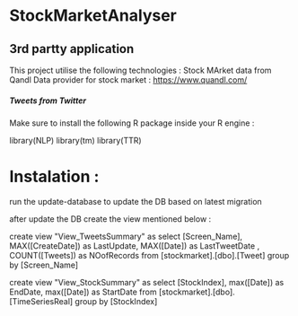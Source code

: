 # StockMarketAnalyser

## 3rd partty application 
This project utilise the following technologies : 
Stock MArket data from Qandl 
Data provider for stock market : https://www.quandl.com/

##### Tweets from Twitter 




Make sure to install the following R package inside your R engine : 

library(NLP)
library(tm)
library(TTR)


# Instalation : 

run the update-database to update the DB based on latest migration 

after update the DB create the view mentioned below : 

  create view "View_TweetsSummary" as
  select [Screen_Name], MAX([CreateDate]) as LastUpdate, MAX([Date]) as LastTweetDate , COUNT([Tweets]) as NOofRecords from [stockmarket].[dbo].[Tweet]  group by [Screen_Name]
  
  
    
  create view "View_StockSummary" as
  select [StockIndex], max([Date]) as EndDate, max([Date]) as StartDate from [stockmarket].[dbo].[TimeSeriesReal] group by [StockIndex]
